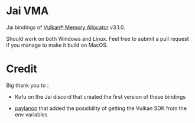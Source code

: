 # Jai VMA

Jai bindings of [Vulkan® Memory Allocator](https://gpuopen.com/vulkan-memory-allocator/) v3.1.0.

Should work on both Windows and Linux. Feel free to submit a pull request if you manage to make it build on MacOS.

# Credit

Big thank you to :

- Kofu on the Jai discord that created the first version of these bindings

- [paylanon](https://gitlab.com/paylanon) that added the possibility of getting the Vulkan SDK from the env variables